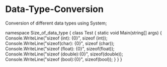 # Data-Type-Conversion
Conversion of different data types
using System;

namespace Size_of_data_type
{
    class Test
    {
        static void Main(string[] args)
        {
            Console.WriteLine("sizeof (int): {0}", sizeof (int));
            Console.WriteLine("sizeof(char): {0}", sizeof (char));
            Console.WriteLine("sizeof (float): {0}", sizeof(float));
            Console.WriteLine("sizeof (double):{0}", sizeof(double));
            Console.WriteLine("sizeof (bool):{0}", sizeof(bool));
        }
    }
}
